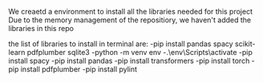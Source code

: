 We creaetd a environment to install all the libraries needed for this project
Due to the memory management of the repositiory, we haven't added the libraries in this repo

the list of libraries to install in terminal are:
  -pip install pandas spacy scikit-learn pdfplumber sqlite3
  -python -m venv env
  -.\env\Scripts\activate
  -pip install spacy
  -pip install pandas
  -pip install transformers
  -pip install torch
  -pip install pdfplumber
  -pip install pylint
